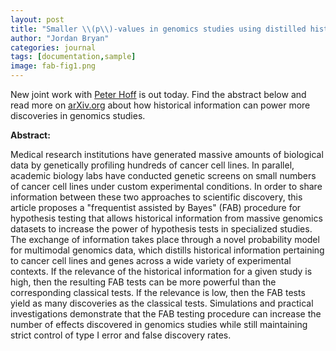 ```yaml
---
layout: post
title: "Smaller \\(p\\)-values in genomics studies using distilled historical information"
author: "Jordan Bryan"
categories: journal
tags: [documentation,sample]
image: fab-fig1.png
---
```


New joint work with [Peter Hoff](https://pdhoff.github.io) is out today. Find the abstract below and read more on [arXiv.org](https://arxiv.org/abs/2004.07887) about how historical information can power more discoveries in genomics studies.

**Abstract:**

Medical research institutions have generated massive amounts of biological data by genetically profiling hundreds of cancer cell lines. In parallel, academic biology labs have conducted genetic screens on small numbers of cancer cell lines under custom experimental conditions. In order to share information between these two approaches to scientific discovery, this article proposes a "frequentist assisted by Bayes" (FAB) procedure for hypothesis testing that allows historical information from massive genomics datasets to increase the power of hypothesis tests in specialized studies. The exchange of information takes place through a novel probability model for multimodal genomics data, which distills historical information pertaining to cancer cell lines and genes across a wide variety of experimental contexts. If the relevance of the historical information for a given study is high, then the resulting FAB tests can be more powerful than the corresponding classical tests. If the relevance is low, then the FAB tests yield as many discoveries as the classical tests. Simulations and practical investigations demonstrate that the FAB testing procedure can increase the number of effects discovered in genomics studies while still maintaining strict control of type I error and false discovery rates.